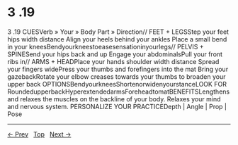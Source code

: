 # 3 .19

3 .19
CUESVerb » Your » Body Part » Direction// FEET + LEGSStep your feet hips width distance Align your heels behind your ankles Place a small bend in your kneesBendyourkneestoeasesensationinyourlegs// PELVIS + SPINESend your hips back and up Engage your abdominalsPull your front ribs in// ARMS + HEADPlace your hands shoulder width distance Spread your fingers widePress your thumbs and forefingers into the mat Bring your gazebackRotate your elbow creases towards your thumbs to broaden your upper back
OPTIONSBendyourkneesShortenorwidenyourstanceLOOK FOR RoundedupperbackHyperextendedarmsForeheadtomatBENEFITSLengthens and relaxes the muscles on the backline of your body. Relaxes your mind and nervous system.
PERSONALIZE YOUR PRACTICEDepth | Angle | Prop | Pose


---
[← Prev](/pages/page-069.md) &nbsp; [Top](/index.md) &nbsp; [Next →](/pages/page-071.md)
